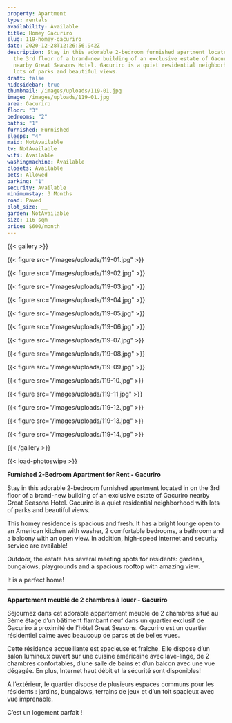 ```yaml
---
property: Apartment
type: rentals
availability: Available
title: Homey Gacuriro
slug: 119-homey-gacuriro
date: 2020-12-28T12:26:56.942Z
description: Stay in this adorable 2-bedroom furnished apartment located in on
  the 3rd floor of a brand-new building of an exclusive estate of Gacuriro
  nearby Great Seasons Hotel. Gacuriro is a quiet residential neighborhood with
  lots of parks and beautiful views.
draft: false
hidesidebar: true
thumbnail: /images/uploads/119-01.jpg
image: /images/uploads/119-01.jpg
area: Gacuriro
floor: "3"
bedrooms: "2"
baths: "1"
furnished: Furnished
sleeps: "4"
maid: NotAvailable
tv: NotAvailable
wifi: Available
washingmachine: Available
closets: Available
pets: Allowed
parking: "1"
security: Available
minimumstay: 3 Months
road: Paved
plot_size: __
garden: NotAvailable
size: 116 sqm
price: $600/month
---
```

{{< gallery >}}

{{< figure src="/images/uploads/119-01.jpg" >}}

{{< figure src="/images/uploads/119-02.jpg" >}}

{{< figure src="/images/uploads/119-03.jpg" >}}

{{< figure src="/images/uploads/119-04.jpg" >}}

{{< figure src="/images/uploads/119-05.jpg" >}}

{{< figure src="/images/uploads/119-06.jpg" >}}

{{< figure src="/images/uploads/119-07.jpg" >}}

{{< figure src="/images/uploads/119-08.jpg" >}}

{{< figure src="/images/uploads/119-09.jpg" >}}

{{< figure src="/images/uploads/119-10.jpg" >}}

{{< figure src="/images/uploads/119-11.jpg" >}}

{{< figure src="/images/uploads/119-12.jpg" >}}

{{< figure src="/images/uploads/119-13.jpg" >}}

{{< figure src="/images/uploads/119-14.jpg" >}}

{{< /gallery >}}

{{< load-photoswipe >}}

**Furnished 2-Bedroom Apartment for Rent - Gacuriro**

Stay in this adorable 2-bedroom furnished apartment located in on the 3rd floor of a brand-new building of an exclusive estate of Gacuriro nearby Great Seasons Hotel. Gacuriro is a quiet residential neighborhood with lots of parks and beautiful views.

This homey residence is spacious and fresh. It has a bright lounge open to an American kitchen with washer, 2 comfortable bedrooms, a bathroom and a balcony with an open view. In addition, high-speed internet and security service are available!

Outdoor, the estate has several meeting spots for residents: gardens, bungalows, playgrounds and a spacious rooftop with amazing view.

It is a perfect home!

---

**Appartement meublé de 2 chambres à louer - Gacuriro**

Séjournez dans cet adorable appartement meublé de 2 chambres situé au 3ème étage d’un bâtiment flambant neuf dans un quartier exclusif de Gacuriro à proximité de l’hôtel Great Seasons. Gacuriro est un quartier résidentiel calme avec beaucoup de parcs et de belles vues.

Cette résidence accueillante est spacieuse et fraîche. Elle dispose d’un salon lumineux ouvert sur une cuisine américaine avec lave-linge, de 2 chambres confortables, d’une salle de bains et d’un balcon avec une vue dégagée. En plus, Internet haut débit et la sécurité sont disponibles!

A l’extérieur, le quartier dispose de plusieurs espaces communs pour les résidents : jardins, bungalows, terrains de jeux et d’un toit spacieux avec vue imprenable.

C’est un logement parfait !